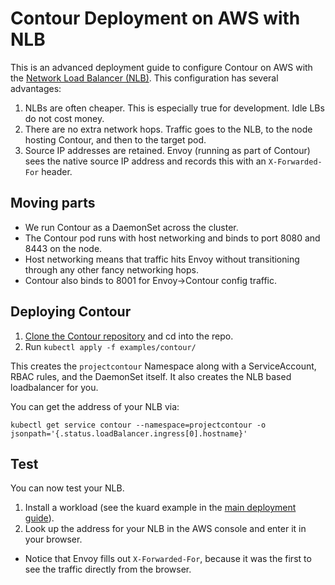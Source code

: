 # Contour Deployment on AWS with NLB

This is an advanced deployment guide to configure Contour on AWS with the [Network Load Balancer (NLB)][1].
This configuration has several advantages:

1. NLBs are often cheaper. This is especially true for development. Idle LBs do not cost money.
2. There are no extra network hops. Traffic goes to the NLB, to the node hosting Contour, and then to the target pod.
3. Source IP addresses are retained. Envoy (running as part of Contour) sees the native source IP address and records this with an `X-Forwarded-For` header.

## Moving parts

- We run Contour as a DaemonSet across the cluster.
- The Contour pod runs with host networking and binds to port 8080 and 8443 on the node.
- Host networking means that traffic hits Envoy without transitioning through any other fancy networking hops.
- Contour also binds to 8001 for Envoy->Contour config traffic.

## Deploying Contour

1. [Clone the Contour repository][4] and cd into the repo.
2. Run `kubectl apply -f examples/contour/`

This creates the `projectcontour` Namespace along with a ServiceAccount, RBAC rules, and the DaemonSet itself.  It also creates the NLB based loadbalancer for you.

You can get the address of your NLB via:

```
kubectl get service contour --namespace=projectcontour -o jsonpath='{.status.loadBalancer.ingress[0].hostname}'
```

## Test

You can now test your NLB.

1. Install a workload (see the kuard example in the [main deployment guide][2]).
2. Look up the address for your NLB in the AWS console and enter it in your browser.
  - Notice that Envoy fills out `X-Forwarded-For`, because it was the first to see the traffic directly from the browser.

[1]: https://aws.amazon.com/blogs/aws/new-network-load-balancer-effortless-scaling-to-millions-of-requests-per-second/
[2]: deploy-options.md#test
[3]: https://github.com/kubernetes/kubernetes/issues/52173
[4]: ../CONTRIBUTING.md
